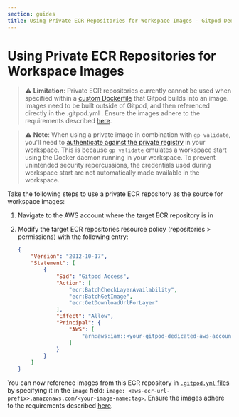 ```yaml
---
section: guides
title: Using Private ECR Repositories for Workspace Images - Gitpod Dedicated docs
---
```


# Using Private ECR Repositories for Workspace Images

> ⚠️ **Limitation**: Private ECR repositories currently cannot be used when specified within a [custom Dockerfile](/docs/configure/workspaces/workspace-image#using-a-custom-dockerfile) that Gitpod builds into an image. Images need to be built outside of Gitpod, and then referenced directly in the .gitpod.yml . Ensure the images adhere to the requirements described [here](/docs/configure/workspaces/workspace-image#custom-base-image).

> ⚠️ **Note**: When using a private image in combination with `gp validate`, you'll need to [authenticate against the private registry](https://docs.aws.amazon.com/AmazonECR/latest/userguide/registry_auth.html) in your workspace.
> This is because `gp validate` emulates a workspace start using the Docker daemon running in your workspace. To prevent unintended security repercussions, the credentials used during workspace start are not automatically made available in the workspace.

Take the following steps to use a private ECR repository as the source for workspace images:

1. Navigate to the AWS account where the target ECR repository is in
2. Modify the target ECR repositories resource policy (repositories > permissions) with the following entry:

    ```json
    {
    	"Version": "2012-10-17",
    	"Statement": [
    		{
    			"Sid": "Gitpod Access",
    			"Action": [
    				"ecr:BatchCheckLayerAvailability",
    				"ecr:BatchGetImage",
    				"ecr:GetDownloadUrlForLayer"
    			],
    			"Effect": "Allow",
    			"Principal": {
    				"AWS": [
    					"arn:aws:iam::<your-gitpod-dedicated-aws-account-id>:root"
    				]
    			}
    		}
    	]
    }
    ```

You can now reference images from this ECR repository in [`.gitpod.yml` files](/docs/references/gitpod-yml) by specifying it in the `image` field: `image: <aws-ecr-url-prefix>.amazonaws.com/<your-image-name:tag>`. Ensure the images adhere to the requirements described [here](/docs/configure/workspaces/workspace-image#custom-base-image).

